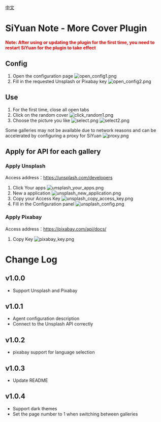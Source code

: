 [中文](https://github.com/imcnchl/siyuan-plugin-more-cover/blob/main/README_zh_CN.md)

# SiYuan Note - More Cover Plugin

<font color="red">**Note: After using or updating the plugin for the first time, you need to restart SiYuan for the plugin to take effect**</font>

## Config

1. Open the configuration page ![open_config1.png](https://s2.loli.net/2023/08/21/NO6gTbWQZPHAuaI.png)
2. Fill in the requested Unsplash or Pixabay key ![open_config2.png](https://s2.loli.net/2023/08/21/F3sOdBfoxNTMAiQ.png)

## Use

1. For the first time, close all open tabs
2. Click on the random cover ![click_random1.png](https://s2.loli.net/2023/08/21/8hmIfbWANBoRyg9.png)
3. Choose the picture you like ![select.png](https://s2.loli.net/2023/08/21/tI6GjbNMWq2nmBl.png) ![select2.png](https://s2.loli.net/2023/08/21/YtNMmH5JAKgzyfD.png)

Some galleries may not be available due to network reasons and can be accelerated by configuring a proxy for SiYuan
![proxy.png](https://s2.loli.net/2023/08/21/b4CiLeZzFU7o5PH.png)

## Apply for API for each gallery

### Apply Unsplash

Access address：https://unsplash.com/developers

1. Click Your apps ![unsplash_your_apps.png](https://s2.loli.net/2023/08/21/IZitYmy2hDk6fxW.png)
2. New a application ![unsplash_new_application.png](https://s2.loli.net/2023/08/21/2ZEq6rOUXklPosS.png)
3. Copy your Access Key ![unsplash_copy_access_key.png](https://s2.loli.net/2023/08/21/uLes6DEnQSfIwaq.png)
4. Fill in the Configuration panel ![unsplash_config.png](https://s2.loli.net/2023/08/21/n6kq5OcuRWwSrI3.png)

### Apply Pixabay

Access address：https://pixabay.com/api/docs/

1. Copy Key ![pixabay_key.png](https://s2.loli.net/2023/08/21/xdQnz5p2jsMVaH3.png)

# Change Log

## v1.0.0

* Support Unsplash and Pixabay

## v1.0.1

* Agent configuration description
* Connect to the Unsplash API correctly

## v1.0.2

* pixabay support for language selection

## v1.0.3

* Update README

## v1.0.4

* Support dark themes
* Set the page number to 1 when switching between galleries